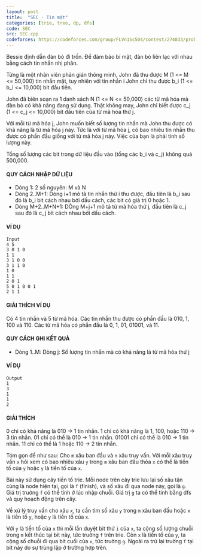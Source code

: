 ```yaml
---
layout: post
title:  "SEC - Tin mật"
categories: [trie, tree, dp, dfs]
code: SEC
src: SEC.cpp
codeforces: https://codeforces.com/group/FLVn1Sc504/contest/274833/problem/H
---
```


Bessie định dẫn đàn bò đi trốn. Để đảm bảo bí mật, đàn bò liên lạc với nhau bằng cách tin nhắn nhị phân.

Từng là một nhân viên phản gián thông minh, John đã thu được M (1 <= M <= 50,000) tin nhắn mật, tuy nhiên với tin nhắn i John chỉ thu được b\_i (1 <= b\_i <= 10,000) bit đầu tiên.

John đã biên soạn ra 1 danh sách N (1 <= N <= 50,000) các từ mã hóa mà đàn bò có khả năng đang sử dụng. Thật không may, John chỉ biết được c\_j (1 <= c\_j <= 10,000) bit đầu tiên của từ mã hóa thứ j.

Với mỗi từ mã hóa j, John muốn biết số lượng tin nhắn mà John thu được có khả năng là từ mã hóa j này. Tức là với từ mã hóa j, có bao nhiêu tin nhắn thu được có phần đầu giống với từ mã hóa j này. Việc của bạn là phải tính số lượng này.

Tổng số lượng các bit trong dữ liệu đầu vào (tổng các b\_i và c\_j) không quá 500,000.

#### QUY CÁCH NHẬP DỮ LIỆU

+ Dòng 1: 2 số nguyên: M và N
+ Dòng 2..M+1: Dòng i+1 mô tả tin nhắn thứ i thu được, đầu tiên là b\_i sau đó là b\_i bit cách nhau bởi dấu cách, các bit có giá trị 0 hoặc 1.
+ Dòng M+2..M+N+1: DÒng M+j+1 mô tả từ mã hóa thứ j, đầu tiên là c\_j sau đó là c\_j bit cách nhau bởi dấu cách.

#### VÍ DỤ

```
Input
4 5
3 0 1 0
1 1
3 1 0 0
3 1 1 0
1 0
1 1
2 0 1
5 0 1 0 0 1
2 1 1
```

#### GIẢI THÍCH VÍ DỤ

Có 4 tin nhắn và 5 từ mã hóa. Các tin nhắn thu được có phần đầu là 010, 1, 100 và 110. Các từ mã hóa có phần đầu là 0, 1, 01, 01001, và 11.

#### QUY CÁCH GHI KẾT QUẢ

+ Dòng 1..M: Dòng j: Số lượng tin nhắn mà có khả năng là từ mã hóa thứ j

#### VÍ DỤ

```
Output
1
3
1
1
2
```

#### GIẢI THÍCH

0 chỉ có khả năng là 010 -> 1 tin nhắn. 1 chỉ có khả năng là 1, 100, hoặc 110 -> 3 tin nhắn. 01 chỉ có thể là 010 -> 1 tin nhắn. 01001 chỉ có thể là 010 -> 1 tin nhắn. 11 chỉ có thể là 1 hoặc 110 -> 2 tin nhắn.

<!--more-->



Tóm gọn đề như sau: Cho `m` xâu ban đầu và `n` xâu truy vấn. Với mỗi xâu truy vấn `x` hỏi xem có bao nhiêu xâu `y` trong `m` xâu ban đầu thỏa `x` có thể là tiền tố của `y` hoặc `y` là tiền tố của `x`.

Bài này sử dụng cây tiền tố trie. Mỗi node trên cây trie lưu lại số xâu tận cùng là node hiện tại, gọi là `f` (finish), và số xâu đi qua node này, gọi là `g`. Giá trị truờng `f` có thể tính ở lúc nhập chuỗi. Giá trị `g` ta có thể tính bằng dfs và quy hoạch động trên cây.

Về xử lý truy vấn cho xâu `x`, ta cần tìm số xâu `y` trong `m` xâu ban đầu hoặc `x` là tiền tố `y`, hoặc `y` là tiền tố của `x`. 

Với `y` là tiền tố của `x` thì mỗi lần duyệt bit thứ `i` của `x`, ta cộng số lượng chuỗi trong `m` kết thúc tại bit này, tức truờng `f` trên trie. Còn `x` là tiền tố của `y`, ta cộng số chuỗi đi qua bit cuối của `x`, tức truờng `g`. Ngoài ra trừ lại truờng `f` tại bit này do sự trùng lặp ở trường hợp trên.
